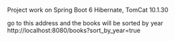 Project work on Spring Boot 6 
                Hibernate,
                TomCat 10.1.30 


go to this address and the books will be sorted by year
http://localhost:8080/books?sort_by_year=true
